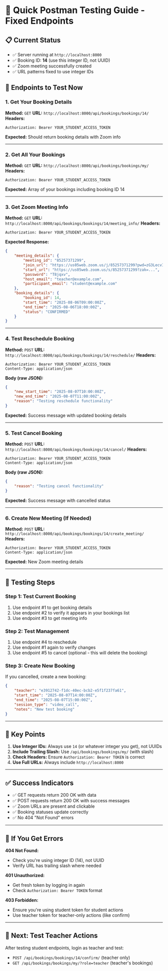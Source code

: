 # 🚀 Quick Postman Testing Guide - Fixed Endpoints

## 📋 Current Status
- ✅ Server running at `http://localhost:8000`
- ✅ Booking ID: **14** (use this integer ID, not UUID)
- ✅ Zoom meeting successfully created
- ✅ URL patterns fixed to use integer IDs

## 🎯 Endpoints to Test Now

### **1. Get Your Booking Details**
**Method:** `GET`
**URL:** `http://localhost:8000/api/bookings/bookings/14/`
**Headers:**
```
Authorization: Bearer YOUR_STUDENT_ACCESS_TOKEN
```
**Expected:** Should return booking details with Zoom info

---

### **2. Get All Your Bookings**
**Method:** `GET`
**URL:** `http://localhost:8000/api/bookings/bookings/my/`
**Headers:**
```
Authorization: Bearer YOUR_STUDENT_ACCESS_TOKEN
```
**Expected:** Array of your bookings including booking ID 14

---

### **3. Get Zoom Meeting Info**
**Method:** `GET`
**URL:** `http://localhost:8000/api/bookings/bookings/14/meeting_info/`
**Headers:**
```
Authorization: Bearer YOUR_STUDENT_ACCESS_TOKEN
```
**Expected Response:**
```json
{
    "meeting_details": {
        "meeting_id": "85257371299",
        "join_url": "https://us05web.zoom.us/j/85257371299?pwd=zG3LecvIwDtxMjMuME7lwG3wa8mSBQ.1",
        "start_url": "https://us05web.zoom.us/s/85257371299?zak=...",
        "password": "T8jqxv",
        "host_email": "teacher@example.com",
        "participant_email": "student@example.com"
    },
    "booking_details": {
        "booking_id": 14,
        "start_time": "2025-08-06T09:00:00Z",
        "end_time": "2025-08-06T18:00:00Z",
        "status": "CONFIRMED"
    }
}
```

---

### **4. Test Reschedule Booking**
**Method:** `POST`
**URL:** `http://localhost:8000/api/bookings/bookings/14/reschedule/`
**Headers:**
```
Authorization: Bearer YOUR_STUDENT_ACCESS_TOKEN
Content-Type: application/json
```
**Body (raw JSON):**
```json
{
    "new_start_time": "2025-08-07T10:00:00Z",
    "new_end_time": "2025-08-07T11:00:00Z",
    "reason": "Testing reschedule functionality"
}
```
**Expected:** Success message with updated booking details

---

### **5. Test Cancel Booking**
**Method:** `POST`
**URL:** `http://localhost:8000/api/bookings/bookings/14/cancel/`
**Headers:**
```
Authorization: Bearer YOUR_STUDENT_ACCESS_TOKEN
Content-Type: application/json
```
**Body (raw JSON):**
```json
{
    "reason": "Testing cancel functionality"
}
```
**Expected:** Success message with cancelled status

---

### **6. Create New Meeting (If Needed)**
**Method:** `POST`
**URL:** `http://localhost:8000/api/bookings/bookings/14/create_meeting/`
**Headers:**
```
Authorization: Bearer YOUR_STUDENT_ACCESS_TOKEN
Content-Type: application/json
```
**Expected:** New Zoom meeting details

---

## 🔧 Testing Steps

### Step 1: Test Current Booking
1. Use endpoint #1 to get booking details
2. Use endpoint #2 to verify it appears in your bookings list
3. Use endpoint #3 to get meeting info

### Step 2: Test Management
1. Use endpoint #4 to reschedule
2. Use endpoint #1 again to verify changes
3. Use endpoint #5 to cancel (optional - this will delete the booking)

### Step 3: Create New Booking
If you cancelled, create a new booking:
```json
{
    "teacher": "e3912742-f1dc-40ec-bcb2-e5f1f237fa61",
    "start_time": "2025-08-07T14:00:00Z",
    "end_time": "2025-08-07T15:00:00Z",
    "session_type": "video_call",
    "notes": "New test booking"
}
```

---

## 📝 Key Points

1. **Use Integer IDs:** Always use `14` (or whatever integer you get), not UUIDs
2. **Include Trailing Slash:** Use `/api/bookings/bookings/my/` (with slash)
3. **Check Headers:** Ensure `Authorization: Bearer TOKEN` is correct
4. **Use Full URLs:** Always include `http://localhost:8000`

---

## ✅ Success Indicators

- ✅ GET requests return 200 OK with data
- ✅ POST requests return 200 OK with success messages  
- ✅ Zoom URLs are present and clickable
- ✅ Booking statuses update correctly
- ✅ No 404 "Not Found" errors

---

## 🐛 If You Get Errors

**404 Not Found:**
- Check you're using integer ID (14), not UUID
- Verify URL has trailing slash where needed

**401 Unauthorized:**
- Get fresh token by logging in again
- Check `Authorization: Bearer TOKEN` format

**403 Forbidden:**
- Ensure you're using student token for student actions
- Use teacher token for teacher-only actions (like confirm)

---

## 🎯 Next: Test Teacher Actions

After testing student endpoints, login as teacher and test:
- `POST /api/bookings/bookings/14/confirm/` (teacher only)
- `GET /api/bookings/bookings/my/?role=teacher` (teacher's bookings)
